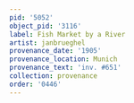 ```yaml
---
pid: '5052'
object_pid: '3116'
label: Fish Market by a River
artist: janbrueghel
provenance_date: '1905'
provenance_location: Munich
provenance_text: 'inv. #651'
collection: provenance
order: '0446'
---
```

